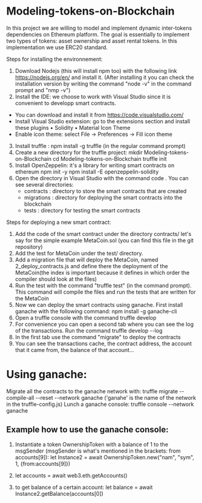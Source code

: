 # Modeling-tokens-on-Blockchain
In this project we are willing to model and implement dynamic inter-tokens dependencies on Ethereum platform. The goal is essentially to implement two types of tokens: asset ownership and asset rental tokens. In this implementation we use ERC20 standard.

Steps for installing the environnement:
1) Download Nodejs (this will install npm too) with the following link https://nodejs.org/en/ and install it. 
   (After installing it you can check the installation version by writing the command "node -v" in the command prompt and "nmp -v")
2) Install the IDE: we choose to work with Visual Studio since it is convenient to developp smart contracts. 
  - You can download and install it from https://code.visualstudio.com/
  - Install Visual Studio extension: go to the extensions section and install these plugins 
      •	Solidity
      •	Material Icon Theme
  - Enable icon theme: select File -> Preferences -> Fill icon theme 
3) Install truffle : npm install -g truffle (in the regular command prompt)
4) Create a new directory for the truffle project:
      mkdir Modeling-tokens-on-Blockchain
      cd Modeling-tokens-on-Blockchain
      truffle init 
5) Install OpenZeppelin: it's a library for writing smart contracts on ethereum
      npm init -y
      npm install -E openzeppelin-solidity
5) Open the directory in Visual Studio with the command
      code .
You can see several directories:
    - contracts : directory to store the smart contracts that are created 
    - migrations : directory for deploying the smart contracts into the blockchain
    - tests : directory for testing the smart contracts 
    
Steps for deploying a new smart contract:
1) Add the code of the smart contract under the directory contracts/ let's say for the simple example MetaCoin.sol (you can find this file in the git repository)
2) Add the test for MetaCoin under the test/ directory.
3) Add a migration file that will deploy the MetaCoin, named 2_deploy_contracts.js and define there the deployment of the MetaCoin(the index is important because it defines in which order the compiler should look at the files) 
4) Run the test with the command "truffle test" (in the command prompt). This command will compile the files and run the tests that are written for the MetaCoin
5) Now we can deploy the smart contracts using ganache. First install ganache with the following command:
    npm install -g ganache-cli
6) Open a truffle console with the command
    truffle develop 
7) For convenience you can open a second tab where you can see the log of the transactions. Run the command 
    truffle develop --log 
8) In the first tab use the command "migrate" to deploy the contracts
9) You can see the transactions cache, the contract address, the account that it came from, the balance of that account...


# Using ganache:
Migrate all the contracts to the ganache network with:
truffle migrate --compile-all --reset --network ganache ('ganahe' is the name of the network in the truffle-config.js)
Lunch a ganache console:
truffle console --network ganache 

## Example how to use the ganache console:
 
1) Instantiate a token OwnershipToken with a balance of 1 to the msgSender (msgSender is what's mentioned in the brackets: from accounts[9]): 
let Instance2 = await OwnershipToken.new("nam", "sym", 1, {from:accounts[9]})
2) let accounts = await web3.eth.getAccounts()

3) to get balance of a certain account:
 let balance = await Instance2.getBalance(accounts[0]) 

